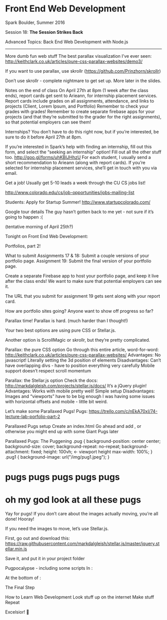 # Front End Web Development

Spark Boulder, Summer 2016

Session 18: **The Session Strikes Back**

Advanced Topics: Back End Web Development with Node.js

---------


More dumb fun web stuff
The best parallax visualization I’ve ever seen:
http://keithclark.co.uk/articles/pure-css-parallax-websites/demo3/

If you want to use parallax, use skrollr (https://github.com/Prinzhorn/skrollr)

Don’t use skrollr - complete nightmare to get set up. More later in the slides.


Notes on the end of class
On April 27th at 8pm (1 week after the class ends), report cards get sent to Arieann, for internship placement services.
Report cards include grades on all assignments, attendance, and links to projects (Client, Lorem Ipsum, and Portfolio)
Remember to check your grades with grades!
Remember to create separate firebase apps for your projects (and that they’re submitted to the grader for the right assignments), so that potential employers can see them!

Internships?
You don’t have to do this right now, but if you’re interested, be sure to do it before April 27th at 8pm.

If you’re interested in Spark’s help with finding an internship, fill out this form, and select the “seeking an internship” option! Fill out all the other stuff too.
http://goo.gl/forms/uhKBIJHhzU
For each student, I usually send a short recommendation to Arieann (along with report cards). If you’re selected for internship placement services, she’ll get in touch with you via email.


Get a job!
Usually get 5-10 leads a week through the CU CS jobs list!

http://www.colorado.edu/cs/job-opportunities/jobs-mailing-list


Students: Apply for Startup Summer!
http://www.startupcolorado.com/

Google tour details
The guy hasn’t gotten back to me yet - not sure if it’s going to happen :(

(tentative morning of April 25th?)



Tonight
on Front End Web Development:


Portfolios, part 2!

What to submit
Assignments 17 & 18: Submit a couple versions of your portfolio page.
Assignment 19: Submit the final version of your portfolio page.

Create a separate Firebase app to host your portfolio page, and keep it live after the class ends! We want to make sure that potential employers can see it.

The URL that you submit for assignment 19 gets sent along with your report card.

How are portfolio sites going?
Anyone want to show off progress so far?

Parallax time!
Parallax is hard. (much harder than I thought!)

Your two best options are using pure CSS or Stellar.js.

Another option is ScrollMagic or skrollr, but they’re pretty complicated.

Parallax: the pure CSS option
Go through this entire article, word-for-word:
http://keithclark.co.uk/articles/pure-css-parallax-websites/
Advantages:
No javascript!
Literally setting the 3d position of elements
Disadvantages:
Can’t have overlapping divs - have to position everything very carefully
Mobile support doesn’t respect scroll momentum

Parallax: the Stellar.js option
Check the docs: http://markdalgleish.com/projects/stellar.js/docs/
It’s a jQuery plugin!
Advantages:
Works with mobile pretty well!
Simple setup
Disadvantages:
Images and “viewports” have to be big enough
I was having some issues with horizontal offsets and mobile - little bit weird.


Let’s make some Parallaxed Pugs!
Pugs: https://trello.com/c/nEkA70xI/74-lecture-lab-porfolio-part-2


Parallaxed Pugs setup
Create an index.html
Go ahead and add 	<meta name="viewport" content="width=device-width, initial-scale=1, maximum-scale=1, user-scalable=no">, or otherwise you might end up with some Giant Pugs later



Parallaxed Pugs: The Puggening
.pug {
	background-position: center center;
	background-size: cover;
	background-repeat: no-repeat;
	background-attachment: fixed;
	height: 100vh; ← viewport height
	max-width: 100%;
}
.pug1 {
	background-image: url("/img/pug1.jpeg");
}

<h1>pugs pugs pugs pugs pugs</h1>
<div class="pug pug1"></div>
<h1 class="">oh my god look at all these pugs</h1>
<div class="pug pug2"></div>




Yay for pugs!
If you don’t care about the images actually moving, you’re all done! Hooray!

If you need the images to move, let’s use Stellar.js.

First, go out and download this: https://raw.githubusercontent.com/markdalgleish/stellar.js/master/jquery.stellar.min.js

Save it, and put it in your project folder

Pugpocalypse - including some scripts
In <head>:
<script src="https://ajax.googleapis.com/ajax/libs/jquery/2.2.2/jquery.min.js"></script>
<script src="/jquery.stellar.min.js"></script>
At the bottom of <body>:
<script>
	$.stellar({
		horizontalScrolling: false,
		responsive: true
	}); </script>


The Final Step
<div class="pug pug1" data-stellar-background-ratio="0.5"></div>




How to Learn
Web Development
Look stuff up on the internet
Make stuff
Repeat

Excelsior! 🚀

